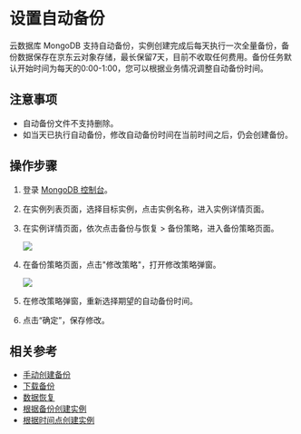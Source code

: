 # 设置自动备份

云数据库 MongoDB 支持自动备份，实例创建完成后每天执行一次全量备份，备份数据保存在京东云对象存储，最长保留7天，目前不收取任何费用。备份任务默认开始时间为每天的0:00-1:00，您可以根据业务情况调整自动备份时间。


## 注意事项
- 自动备份文件不支持删除。
- 如当天已执行自动备份，修改自动备份时间在当前时间之后，仍会创建备份。

## 操作步骤
1. 登录 [MongoDB 控制台](https://mongodb-console.jdcloud.com/mongodb)。
1. 在实例列表页面，选择目标实例，点击实例名称，进入实例详情页面。
1. 在实例详情页面，依次点击备份与恢复 > 备份策略，进入备份策略页面。
   
   ![](https://github.com/jdcloudcom/cn/blob/master/image/mongodb/mongo-017.png)

1. 在备份策略页面，点击"修改策略"，打开修改策略弹窗。

   ![](https://github.com/jdcloudcom/cn/blob/master/image/mongodb/mongo-018.png)

1. 在修改策略弹窗，重新选择期望的自动备份时间。
	
1. 点击“确定”，保存修改。

## 相关参考

- [手动创建备份](https://github.com/jdcloudcom/cn/blob/master/documentation/Cloud-Database-and-Cache/MongoDB/Operation-Guide/Backup/CreateBackup.md)
- [下载备份](https://github.com/jdcloudcom/cn/blob/master/documentation/Cloud-Database-and-Cache/MongoDB/Operation-Guide/Backup/DownloadBckup.md)
- [数据恢复](https://github.com/jdcloudcom/cn/blob/master/documentation/Cloud-Database-and-Cache/MongoDB/Operation-Guide/Backup/RestoreInstance.md)
- [根据备份创建实例](https://github.com/jdcloudcom/cn/blob/master/documentation/Cloud-Database-and-Cache/MongoDB/Operation-Guide/Backup/CreateInstance2.md)
- [根据时间点创建实例](https://github.com/jdcloudcom/cn/blob/master/documentation/Cloud-Database-and-Cache/MongoDB/Operation-Guide/Backup/CreateInstance3.md)


